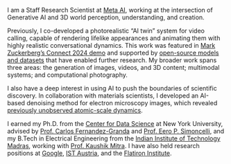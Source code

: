 I am a Staff Research Scientist at [Meta AI](https://ai.meta.com), working at the intersection of Generative AI and 3D world perception, understanding, and creation.

Previously, I co-developed a photorealistic “AI twin” system for video calling, capable of rendering lifelike appearances and animating them with highly realistic conversational dynamics. This work was featured in [Mark Zuckerberg’s Connect 2024 demo](https://www.youtube.com/watch?v=ezXhxAkhJfk&t=3623s&ab_channel=VRelity) and supported by [open-source models and datasets](https://ai.meta.com/blog/seamless-interaction-natural-conversational-dynamics/) that have enabled further research. My broader work spans three areas: the generation of images, videos, and 3D content; multimodal systems; and computational photography.

I also have a deep interest in using AI to push the boundaries of scientific discovery. In collaboration with materials scientists, I developed an AI-based denoising method for electron microscopy images, which revealed [previously unobserved atomic-scale dynamics](https://www.science.org/doi/10.1126/science.ads2688).

I earned my Ph.D. from the [Center for Data Science](https://cds.nyu.edu/about/) at New York University, advised by [Prof. Carlos Fernandez-Granda](https://cims.nyu.edu/~cfgranda/) and [Prof. Eero P. Simoncelli](https://www.cns.nyu.edu/~eero/), and my B.Tech in Electrical Engineering from the [Indian Institute of Technology Madras](https://www.iitm.ac.in), working with [Prof. Kaushik Mitra](http://www.ee.iitm.ac.in/kmitra/). I have also held research positions at [Google](https://about.google), [IST Austria](https://ist.ac.at), and the [Flatiron Institute](https://www.simonsfoundation.org/flatiron/).
